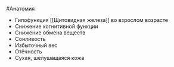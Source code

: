 #Анатомия 
- Гипофункция [[Щитовидная железа]] во взрослом возрасте
- Снижение когнитивной функции
- Снижение обмена веществ
- Сонливость
- Избыточный вес
- Отёчность
- Сухая, шелушащаяся кожа